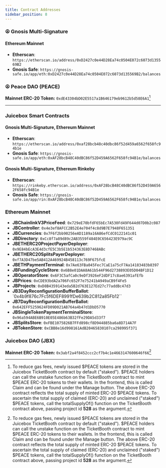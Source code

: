 ```yaml
---
title: Contract Addresses
sidebar_position: 8
---
```


### ☮️ Gnosis Multi-Signature

#### Ethereum Mainnet

-   **Etherscan**: `https://etherscan.io/address/0xD2427c0e44D28Ea74c0504E072c6073d135569B2`
-   **Gnosis Safe**: `https://gnosis-safe.io/app/eth:0xD2427c0e44D28Ea74c0504E072c6073d135569B2/balances`

### ☮️ Peace DAO (PEACE)

**Mainnet ERC-20 Token:** `0xdE43304bD02E5517a1B646179eb9612b5d58E6A1`[^1]

[^1]: To reduce gas fees, newly issued $PEACE tokens are stored in the Juicebox TicketBooth contract by default ("staked"). $PEACE holders can call the unstake function on the TicketBooth contract to mint $PEACE ERC-20 tokens to their wallets. In the frontend, this is called Claim and can be found under the Manage button. The above ERC-20 contract reflects the total supply of minted ERC-20 $PEACE tokens. To ascertain the total supply of claimed (ERC-20) and unclaimed ("staked") $PEACE tokens, call the totalSupplyOf() function on the TicketBooth contract above, passing project id **528** as the argument.

---

### Juicebox Smart Contracts

#### Gnosis Multi-Signature, Ethereum Mainnet

-   **Etherscan**: `https://etherscan.io/address/0xaf28bcb48c40dbc86f52d459a6562f658fc94b1e`
-   **Gnosis Safe**: `https://gnosis-safe.io/app/eth:0xAF28bcB48C40dBC86f52D459A6562F658fc94B1e/balances`

#### Gnosis Multi-Signature, Ethereum Rinkeby

-   **Etherscan**: `https://rinkeby.etherscan.io/address/0xAF28bcB48C40dBC86f52D459A6562F658fc94B1e`
-   **Gnosis Safe**: `https://gnosis-safe.io/app/rin:0xAF28bcB48C40dBC86f52D459A6562F658fc94B1e/balances`

### Ethereum Mainnet

-   **JBChainlinkV3PriceFeed**: `0x729eE70bfdF65bEc7A530Fd49F644d07D0b2c087`
-   **JBController**: `0x4e3ef8AFCC2B52E4e704f4c8d9B7E7948F651351`
-   **JBCurrencies**: `0x7F6f2bb90256eAD1189a16A86efCdC0122141c01`
-   **JBDirectory**: `0xCc8f7a89d89c2AB3559f484E0C656423E979ac9C`
-   **JBETHERC20ProjectPayerDeployer**: `0x9E84bEcA3E4d3cfE5C3b5E1b534363E8D7468ABc`
-   **JBETHERC20SplitsPayerDeployer**: `0xf7A3D47be5AB412A469924B458113c769F675fcE`
-   **JBETHPaymentTerminal**: `0x7Ae63FBa045Fec7CaE1a75cF7Aa14183483b8397`
-   **JBFundingCycleStore**: `0x6B8e01DAA8A61b544F96d2738893E05D04BF1D12`
-   **JBOperatorStore**: `0x6F3C5afCa0c9eDf3926eF2dDF17c8ae6391afEfb`
-   **JBPrices**: `0xCDE93bdA2a706Fc652F7e75241bA949aCB9f4Fe5`
-   **JBProjects**: `0xD8B4359143eda5B2d763E127Ed27c77addBc47d3`
-   **JB3DayReconfigurationBufferBallot**: `0x4b9f876c7Fc5f6DEF8991fDe639b2C812a85Fb12``
-   **JB7DayReconfigurationBufferBallot**: `0x642EFF5259624FD09D021AB764a4b47d1DbD5770`
-   **JBSingleTokenPaymentTerminalStore**: `0x96a594ABE6B910E05E486b63B32fFe29DA5d33f7`
-   **JBSplitsStore**: `0xFBE1075826B7FFd898cf8D944885ba6a8D714A7F`
-   **JBTokenStore**: `0xCBB8e16d998161AdB20465830107ca298995f371`

### Juicebox DAO (JBX)

**Mainnet ERC-20 Token:** `0x3abf2a4f8452ccc2cf7b4c1e4663147600646f66`[^1]

[^1]: To reduce gas fees, newly issued $JBX tokens are stored in the Juicebox TicketBooth contract by default ("staked"). $JBX holders can call the unstake function on the TicketBooth contract to mint $JBX ERC-20 tokens to their wallets. In the frontend, this is called Claim and can be found under the Manage button. The above ERC-20 contract reflects the total supply of minted ERC-20 $JBX tokens. To ascertain the total supply of claimed (ERC-20) and unclaimed ("staked") $JBX tokens, call the totalSupplyOf() function on the TicketBooth contract above, passing project id 1 as the argument.
